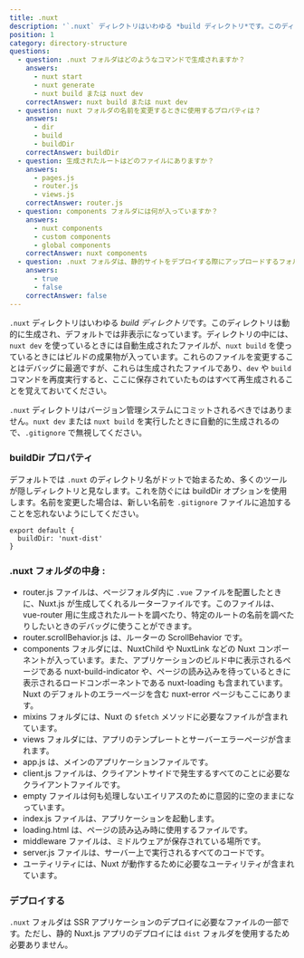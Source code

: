 ```yaml
---
title: .nuxt
description: '`.nuxt` ディレクトリはいわゆる *build ディレクトリ*です。このディレクトリは動的に生成され、デフォルトでは非表示になっています。ディレクトリの中には、`nuxt dev` を使っているときには自動生成されたファイルが、`nuxt build` を使っているときにはビルドの成果物が入っています。'
position: 1
category: directory-structure
questions:
  - question: .nuxt フォルダはどのようなコマンドで生成されますか？
    answers:
      - nuxt start
      - nuxt generate
      - nuxt build または nuxt dev
    correctAnswer: nuxt build または nuxt dev
  - question: nuxt フォルダの名前を変更するときに使用するプロパティは？
    answers:
      - dir
      - build
      - buildDir
    correctAnswer: buildDir
  - question: 生成されたルートはどのファイルにありますか？
    answers:
      - pages.js
      - router.js
      - views.js
    correctAnswer: router.js
  - question: components フォルダには何が入っていますか？
    answers:
      - nuxt components
      - custom components
      - global components
    correctAnswer: nuxt components
  - question: .nuxt フォルダは、静的サイトをデプロイする際にアップロードするフォルダです。
    answers:
      - true
      - false
    correctAnswer: false
---
```


`.nuxt` ディレクトリはいわゆる *build ディレクトリ*です。このディレクトリは動的に生成され、デフォルトでは非表示になっています。ディレクトリの中には、`nuxt dev` を使っているときには自動生成されたファイルが、`nuxt build` を使っているときにはビルドの成果物が入っています。これらのファイルを変更することはデバッグに最適ですが、これらは生成されたファイルであり、`dev` や `build` コマンドを再度実行すると、ここに保存されていたものはすべて再生成されることを覚えておいてください。

<base-alert>

`.nuxt` ディレクトリはバージョン管理システムにコミットされるべきではありません。`nuxt dev` または `nuxt build` を実行したときに自動的に生成されるので、`.gitignore` で無視してください。

</base-alert>

### buildDir プロパティ

デフォルトでは `.nuxt` のディレクトリ名がドットで始まるため、多くのツールが隠しディレクトリと見なします。これを防ぐには buildDir オプションを使用します。名前を変更した場合は、新しい名前を `.gitignore` ファイルに追加することを忘れないようにしてください。

```js{}[nuxt.config.js]
export default {
  buildDir: 'nuxt-dist'
}
```

### .nuxt フォルダの中身 :

- router.js ファイルは、ページフォルダ内に `.vue` ファイルを配置したときに、Nuxt.js が生成してくれるルーターファイルです。このファイルは、vue-router 用に生成されたルートを調べたり、特定のルートの名前を調べたりしたいときのデバッグに使うことができます。
- router.scrollBehavior.js は、ルーターの ScrollBehavior です。
- components フォルダには、NuxtChild や NuxtLink などの Nuxt コンポーネントが入っています。また、アプリケーションのビルド中に表示されるページである nuxt-build-indicator や、ページの読み込みを待っているときに表示されるロードコンポーネントである nuxt-loading も含まれています。Nuxt のデフォルトのエラーページを含む nuxt-error ページもここにあります。
- mixins フォルダには、Nuxt の `$fetch` メソッドに必要なファイルが含まれています。
- views フォルダには、アプリのテンプレートとサーバーエラーページが含まれます。
- app.js は、メインのアプリケーションファイルです。
- client.js ファイルは、クライアントサイドで発生するすべてのことに必要なクライアントファイルです。
- empty ファイルは何も処理しないエイリアスのために意図的に空のままになっています。
- index.js ファイルは、アプリケーションを起動します。
- loading.html は、ページの読み込み時に使用するファイルです。
- middleware ファイルは、ミドルウェアが保存されている場所です。
- server.js ファイルは、サーバー上で実行されるすべてのコードです。
- ユーティリティには、Nuxt が動作するために必要なユーティリティが含まれています。

### デプロイする

`.nuxt` フォルダは SSR アプリケーションのデプロイに必要なファイルの一部です。ただし、静的 Nuxt.js アプリのデプロイには `dist` フォルダを使用するため必要ありません。

<quiz :questions="questions"></quiz>
